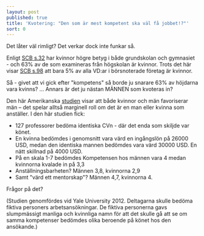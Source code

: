 ```yaml
---
layout: post
published: true
title: 'Kvotering: "Den som är mest kompetent ska väl få jobbet!?"'
sort: 0
---
```




Det låter väl rimligt? Det verkar dock inte funkar så.

Enligt [SCB s.32](http://www.scb.se/Statistik/_Publikationer/LE0201_2015B16_BR_X10BR1601.pdf "På tal om kvinnor och män") har kvinnor högre betyg i både grundskolan och gymnasiet - och 63% av de som examineras från högskolan är kvinnor. Trots det här visar [SCB s.98](http://www.scb.se/Statistik/_Publikationer/LE0201_2015B16_BR_X10BR1601.pdf "På tal om kvinnor och män") att bara 5% av alla VD:ar i börsnoterade företag är kvinnor.

Så - givet att vi gick efter "kompetens" så borde ju snarare 63% av höjdarna vara kvinns? … Annars är det ju nästan MÄNNEN som kvoteras in?

Den här Amerikanska [studien](http://www.jstor.org/stable/41763373) visar att både kvinnor och män favoriserar män – det spelar alltså marginell roll om det är en man eller kvinna som anställer. I den här studien fick:

- 127 professorer bedöma identiska CVn - där det enda som skiljde var könet. 
- En kvinna bedömdes i genomsnitt vara värd en ingångslön på 26000 USD, medan den identiska  mannen bedömdes vara värd 30000 USD. En nätt skillnad på 4000 USD.
- På en skala 1-7 bedömdes Kompetensen hos männen vara 4 medan kvinnorna kvalade in på 3,3
- Anställningsbarheten? Männen 3,8, kvinnorna 2,9
- Samt "värd ett mentorskap"? Männen 4,7, kvinnorna 4.

Frågor på det?

(Studien genomfördes vid Yale University 2012. Deltagarna skulle bedöma fiktiva personers arbetsansökningar. De fiktiva personerna gavs slumpmässigt manliga och kvinnliga namn för att det skulle gå att se om samma kompetenser bedömdes olika beroende på könet hos den ansökande.)
